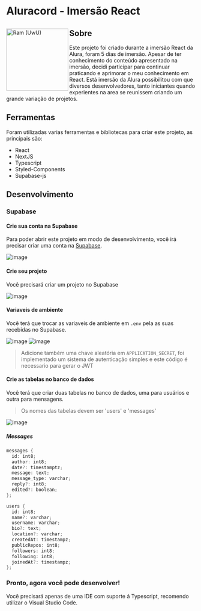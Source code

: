 <h1 align="left">Aluracord - Imersão React</h1>

<div>
  <img align="left" width="165px" alt="Ram (UwU)" src="https://64.media.tumblr.com/e98594049ec130299c6c5a758c9bd3af/f8573a64a2b29677-dc/s500x750/0c29dfbbcde3dd7a710cb91b900dbe06fe35fd97.png">
  <h2>Sobre</h2>
  Este projeto foi criado durante a imersão React da Alura, foram 5 dias de imersão. Apesar de ter conhecimento do conteúdo apresentado na imersão, decidi participar para continuar praticando e aprimorar o meu conhecimento em React. Está imersão da Alura possibilitou com que diversos desenvolvedores, tanto iniciantes quando experientes na area se reunissem criando um grande variação de projetos.
</div>

<h2>Ferramentas</h2>
Foram utilizadas varias ferramentas e bibliotecas para criar este projeto, as principais são:
<ul>
  <li>React</li>
  <li>NextJS</li>
  <li>Typescript</li>
  <li>Styled-Components</li>
  <li>Supabase-js</li>
</ul>

<h2>Desenvolvimento</h2>

### Supabase
#### Crie sua conta na Supabase
Para poder abrir este projeto em modo de desenvolvimento, você irá precisar criar uma conta na [Supabase](https://supabase.com/).

![image](https://user-images.githubusercontent.com/61399406/152068244-a6ed2388-f83c-4f74-a570-525d57260cfd.png)

#### Crie seu projeto
Você precisará criar um projeto no Supabase

![image](https://user-images.githubusercontent.com/61399406/152067970-18cb939b-587d-4de8-9ea3-ebf5135d9cc6.png)

#### Variaveis de ambiente
Você terá que trocar as variaveis de ambiente em `.env` pela as suas recebidas no Supabase.

![image](https://user-images.githubusercontent.com/61399406/152069807-5d23e2d3-33b3-4a40-865c-02aa022b225b.png)
![image](https://user-images.githubusercontent.com/61399406/152069897-7757336f-e972-4072-8bbb-7438700107dd.png)
> Adicione também uma chave aleatória em `APPLICATION_SECRET`, foi implementado um sistema de autenticação simples e este código é necessario para gerar o JWT

#### Crie as tabelas no banco de dados
Você terá que criar duas tabelas no banco de dados, uma para usuários e outra para mensagens.
> Os nomes das tabelas devem ser 'users' e 'messages'

![image](https://user-images.githubusercontent.com/61399406/152069399-e3032dd9-915e-46c1-b8fb-ca8040e0ff1c.png)

##### Messages
```kotlin
messages {
  id: int8;
  author: int8;
  date?: timestamptz;
  message: text;
  message_type: varchar;
  reply?: int8;
  edited?: boolean;
};

users {
  id: int8;
  name?: varchar;
  username: varchar;
  bio?: text;
  location?: varchar;
  createdAt: timestampz;
  publicRepos: int8;
  followers: int8;
  following: int8;
  joinedAt?: timestampz;
};
```
### Pronto, agora você pode desenvolver!
Você precisará apenas de uma IDE com suporte á Typescript, recomendo utilizar o Visual Studio Code.


